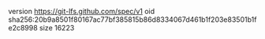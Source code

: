 version https://git-lfs.github.com/spec/v1
oid sha256:20b9a8501f80167ac77bf385815b86d8334067d461b1f203e83501b1fe2c8998
size 16223
